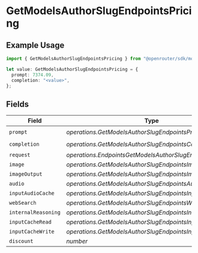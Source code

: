 # GetModelsAuthorSlugEndpointsPricing

## Example Usage

```typescript
import { GetModelsAuthorSlugEndpointsPricing } from "@openrouter/sdk/models/operations";

let value: GetModelsAuthorSlugEndpointsPricing = {
  prompt: 7374.09,
  completion: "<value>",
};
```

## Fields

| Field                                                      | Type                                                       | Required                                                   | Description                                                |
| ---------------------------------------------------------- | ---------------------------------------------------------- | ---------------------------------------------------------- | ---------------------------------------------------------- |
| `prompt`                                                   | *operations.GetModelsAuthorSlugEndpointsPrompt*            | :heavy_check_mark:                                         | N/A                                                        |
| `completion`                                               | *operations.GetModelsAuthorSlugEndpointsCompletion*        | :heavy_check_mark:                                         | N/A                                                        |
| `request`                                                  | *operations.EndpointsGetModelsAuthorSlugEndpointsRequest*  | :heavy_minus_sign:                                         | N/A                                                        |
| `image`                                                    | *operations.GetModelsAuthorSlugEndpointsImage*             | :heavy_minus_sign:                                         | N/A                                                        |
| `imageOutput`                                              | *operations.GetModelsAuthorSlugEndpointsImageOutput*       | :heavy_minus_sign:                                         | N/A                                                        |
| `audio`                                                    | *operations.GetModelsAuthorSlugEndpointsAudio*             | :heavy_minus_sign:                                         | N/A                                                        |
| `inputAudioCache`                                          | *operations.GetModelsAuthorSlugEndpointsInputAudioCache*   | :heavy_minus_sign:                                         | N/A                                                        |
| `webSearch`                                                | *operations.GetModelsAuthorSlugEndpointsWebSearch*         | :heavy_minus_sign:                                         | N/A                                                        |
| `internalReasoning`                                        | *operations.GetModelsAuthorSlugEndpointsInternalReasoning* | :heavy_minus_sign:                                         | N/A                                                        |
| `inputCacheRead`                                           | *operations.GetModelsAuthorSlugEndpointsInputCacheRead*    | :heavy_minus_sign:                                         | N/A                                                        |
| `inputCacheWrite`                                          | *operations.GetModelsAuthorSlugEndpointsInputCacheWrite*   | :heavy_minus_sign:                                         | N/A                                                        |
| `discount`                                                 | *number*                                                   | :heavy_minus_sign:                                         | N/A                                                        |